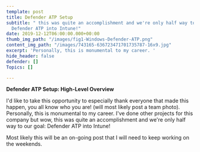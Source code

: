 ```yaml
---
template: post
title: Defender ATP Setup
subtitle: " this was quite an accomplishment and we're only half way to our goal:
  Defender ATP into Intune!"
date: 2019-12-12T06:00:00.000+00:00
thumb_img_path: "/images/fig1-Windows-Defender-ATP.png"
content_img_path: "/images/743165-636723471701735787-16x9.jpg"
excerpt: 'Personally, this is monumental to my career. '
hide_header: false
defender: []
Topics: []

---
```

**Defender ATP Setup: High-Level Overview**

I'd like to take this opportunity to especially thank everyone that made this happen, you all know who you are! (will most likely post a team photo). Personally, this is monumental to my career. I've done other projects for this company but wow, this was quite an accomplishment and we're only half way to our goal: Defender ATP into Intune!

Most likely this will be an on-going post that I will need to keep working on the weekends.